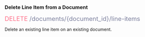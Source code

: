 <h3 className="h3-title">Delete Line Item from a Document</h3>

<span style="color: #FF718A;font-size: 20px">DELETE</span><span style="color: #7D819E;font-size: 20px"> /documents/{document_id}/line-items</span>

<p className="p-text">Delete an existing line item on an existing document.</p>

